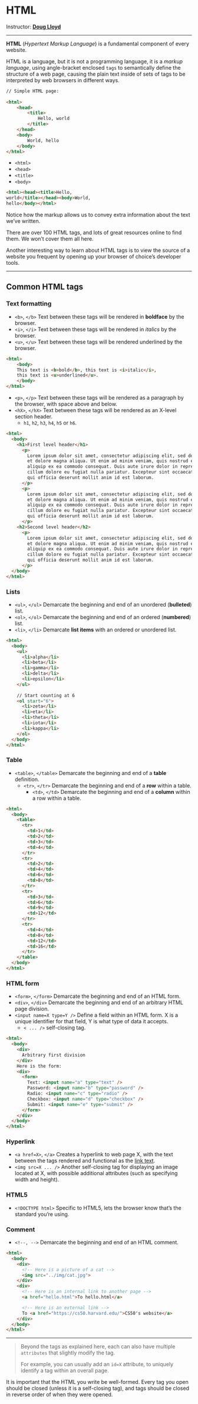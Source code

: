 # HTML

Instructor: **[Doug Lloyd](https://github.com/dlloyd09)**

---

**HTML** (_Hypertext Markup Language_) is a fundamental component of every website.

HTML is a language, but it is not a programming language, it is a _markup language_, using angle-bracket
enclosed `tags` to semantically define the structure of a web page, causing the plain text inside of sets of tags
to be interpreted by web browsers in different ways.

```html
// Simple HTML page:
 
<html>
    <head>
        <title>
            Hello, world
        </title>
    </head>
    <body>
        World, hello
    </body>
</html>
```

- `<html>`
- `<head>`
- `<title>`
- `<body>`

```html
<html><head><title>Hello,
world</title></head><body>World,
hello</body></html>
```

Notice how the markup allows us to convey extra information about the text we’ve written.

There are over 100 HTML tags, and lots of great resources online to find them. We won’t cover them all here.

Another interesting way to learn about HTML tags is to view the source of a website you frequent by opening up
your browser of choice’s developer tools.

---

## Common HTML tags

### Text formatting

- `<b>`, `</b>` Text between these tags will be rendered in **boldface** by the browser.
- `<i>`, `</i>` Text between these tags will be rendered in _italics_ by the browser.
- `<u>`, `</u>` Text between these tags will be rendered underlined by the browser.

```html
<html>
    <body>
    This text is <b>bold</b>, this text is <i>italic</i>,
    this text is <u>underlined</u>.
    </body>
</html>
```

- `<p>`, `</p>` Text between these tags will be rendered as a paragraph by the browser,
with space above and below.
- `<hX>`, `</hX>` Text between these tags will be rendered as an X-level section header.
  -  `h1`, `h2`, `h3`, `h4`, `h5` or `h6`.

```html
<html>
  <body>
    <h1>First level header</h1>
      <p>
        Lorem ipsum dolor sit amet, consectetur adipiscing elit, sed do eiusmod tempor incididunt ut labore
        et dolore magna aliqua. Ut enim ad minim veniam, quis nostrud exercitation ullamco laboris nisi ut
        aliquip ex ea commodo consequat. Duis aute irure dolor in reprehenderit in voluptate velit esse
        cillum dolore eu fugiat nulla pariatur. Excepteur sint occaecat cupidatat non proident, sunt in culpa
        qui officia deserunt mollit anim id est laborum.
      </p>
      <p>
        Lorem ipsum dolor sit amet, consectetur adipiscing elit, sed do eiusmod tempor incididunt ut labore
        et dolore magna aliqua. Ut enim ad minim veniam, quis nostrud exercitation ullamco laboris nisi ut
        aliquip ex ea commodo consequat. Duis aute irure dolor in reprehenderit in voluptate velit esse
        cillum dolore eu fugiat nulla pariatur. Excepteur sint occaecat cupidatat non proident, sunt in culpa
        qui officia deserunt mollit anim id est laborum.
      </p>
    <h2>Second level header</h2>
      <p>
        Lorem ipsum dolor sit amet, consectetur adipiscing elit, sed do eiusmod tempor incididunt ut labore
        et dolore magna aliqua. Ut enim ad minim veniam, quis nostrud exercitation ullamco laboris nisi ut
        aliquip ex ea commodo consequat. Duis aute irure dolor in reprehenderit in voluptate velit esse
        cillum dolore eu fugiat nulla pariatur. Excepteur sint occaecat cupidatat non proident, sunt in culpa
        qui officia deserunt mollit anim id est laborum.
      </p>
  </body>
</html>
```

### Lists

- `<ul>`, `</ul>` Demarcate the beginning and end of an unordered (**bulleted**) list.
- `<ol>`, `</ol>` Demarcate the beginning and end of an ordered (**numbered**) list.
- `<li>`, `</li>` Demarcate **list items** with an ordered or unordered list.

```html
<html>
  <body>
    <ul>
      <li>alpha</li>
      <li>beta</li>
      <li>gamma</li>
      <li>delta</li>
      <li>epsilon</li>
    </ul>
    
    // Start counting at 6
    <ol start="6">
      <li>zeta</li>
      <li>eta</li>
      <li>theta</li>
      <li>iota</li>
      <li>kappa</li>
    </ol>
  </body>
</html>
```

### Table

- `<table>`, `</table>` Demarcate the beginning and end of a **table** definition.
  - `<tr>`, `</tr>` Demarcate the beginning and end of a **row** within a table.
    - `<td>`, `</td>` Demarcate the beginning and end of a **column** within a row within a table.

```html
<html>
  <body>
    <table>
      <tr>
        <td>1</td>
        <td>2</td>
        <td>3</td>
        <td>4</td>
      </tr>
      <tr>
        <td>2</td>
        <td>4</td>
        <td>6</td>
        <td>8</td>
      </tr>
      <tr>
        <td>3</td>
        <td>6</td>
        <td>9</td>
        <td>12</td>
      </tr>
      <tr>
        <td>4</td>
        <td>8</td>
        <td>12</td>
        <td>16</td>
      </tr>
    </table>
  </body>
</html>
```

### HTML form

- `<form>`, `</form>` Demarcate the beginning and end of an HTML form.
- `<div>`, `</div>` Demarcate the beginning and end of an arbitrary HTML page division.
- `<input name=X type=Y />` Define a field within an HTML form. X is a unique identifier for that field, Y is
  what type of data it accepts.
  - `< ... />` self-closing tag.

```html
<html>
  <body>
    <div>
      Arbitrary first division
    </div>
    Here is the form:
    <div>
      <form>
        Text: <input name="a" type="text" />
        Password: <input name="b" type="password" />
        Radio: <input name="c" type="radio" />
        Checkbox: <input name="d" type="checkbox" />
        Submit: <input name="e" type="submit" />
      </form>
    </div>
  </body>
</html>
```

### Hyperlink

- `<a href=X>`, `</a>` Creates a hyperlink to web page X, with the text between the tags rendered
  and functional as the [link text]().
- `<img src=X ... />` Another self-closing tag for displaying an image located at X, with possible
  additional attributes (such as specifying width and height).

### HTML5

- `<!DOCTYPE html>` Specific to HTML5, lets the browser know that’s the standard you’re using.

### Comment

- `<!--, -->` Demarcate the beginning and end of an HTML comment.

```html
<html>
  <body>
    <div>
      <!-- Here is a picture of a cat -->
      <img src="../img/cat.jpg">
    </div>
    <div>
      <!-- Here is an internal link to another page -->
      <a href="hello.html">To hello.html</a>

      <!-- Here is an external link -->
      To <a href="https://cs50.harvard.edu/">CS50's website</a>
    </div>
  </body>
</html>
```

---

> Beyond the tags as explained here, each can also have multiple `attributes` that slightly modify the tag.
> 
> For example, you can usually add an `id=X` attribute, to uniquely identify a tag within an overall page.

It is important that the HTML you write be well-formed. Every tag you open should be closed (unless it is
a self-closing tag), and tags should be closed in reverse order of when they were opened.